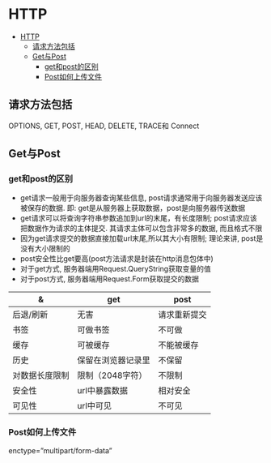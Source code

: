 # HTTP

<!-- TOC -->

- [HTTP](#http)
  - [请求方法包括](#请求方法包括)
  - [Get与Post](#get与post)
    - [get和post的区别](#get和post的区别)
    - [Post如何上传文件](#post如何上传文件)

<!-- /TOC -->
## 请求方法包括

OPTIONS, GET, POST, HEAD, DELETE, TRACE和 Connect

## Get与Post

### get和post的区别

- get请求一般用于向服务器查询某些信息, post请求通常用于向服务器发送应该被保存的数据. 即: get是从服务器上获取数据，post是向服务器传送数据
- get请求可以将查询字符串参数追加到url的末尾，有长度限制; post请求应该把数据作为请求的主体提交. 其请求主体可以包含非常多的数据, 而且格式不限
- 因为get请求提交的数据直接加载url末尾,所以其大小有限制; 理论来讲, post是没有大小限制的
- post安全性比get要高(post方法请求是封装在http消息包体中)
- 对于get方式, 服务器端用Request.QueryString获取变量的值
- 对于post方式, 服务器端用Request.Form获取提交的数据

&|get|post
---|---|----
后退/刷新|无害|请求重新提交
书签|可做书签|不可做
缓存|可被缓存|不能被缓存
历史|保留在浏览器记录里|不保留
对数据长度限制|限制（2048字符）|不限制
安全性|url中暴露数据|相对安全
可见性|url中可见|不可见

### Post如何上传文件

enctype=”multipart/form-data”
